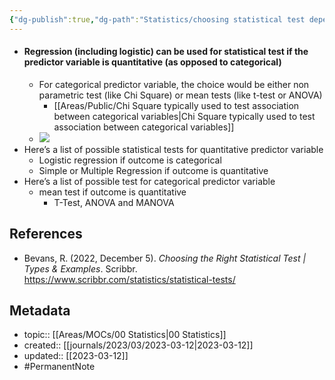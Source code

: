 ```yaml
---
{"dg-publish":true,"dg-path":"Statistics/choosing statistical test depends on whether predictor is quantitative or categorical.md","permalink":"/statistics/choosing-statistical-test-depends-on-whether-predictor-is-quantitative-or-categorical/","title":"choosing statistical test depends on whether predictor is quantitative or categorical","tags":["PermanentNote"],"updated":"[[journals/2023/03/2023-03-12\|2023-03-12]]"}
---
```



- #### Regression (including logistic) can be used for statistical test if the predictor variable is quantitative (as opposed to categorical)
	- For categorical predictor variable, the choice would be either non parametric test (like Chi Square) or mean tests (like t-test or ANOVA)
		- [[Areas/Public/Chi Square typically used to test association between categorical variables\|Chi Square typically used to test association between categorical variables]]
	- ![](https://cdn.scribbr.com/wp-content/uploads/2020/01/flowchart-for-choosing-a-statistical-test.png)
- Here’s a list of possible statistical tests for quantitative predictor variable
	- Logistic regression if outcome is categorical
	- Simple or Multiple Regression if outcome is quantitative
- Here’s a list of possible test for categorical predictor variable
	- mean test if outcome is quantitative
		- T-Test, ANOVA and MANOVA

## References
- Bevans, R. (2022, December 5). _Choosing the Right Statistical Test | Types & Examples_. Scribbr. https://www.scribbr.com/statistics/statistical-tests/

## Metadata
- topic:: [[Areas/MOCs/00 Statistics\|00 Statistics]]
- created:: [[journals/2023/03/2023-03-12\|2023-03-12]]
- updated:: [[2023-03-12]]
- #PermanentNote 
